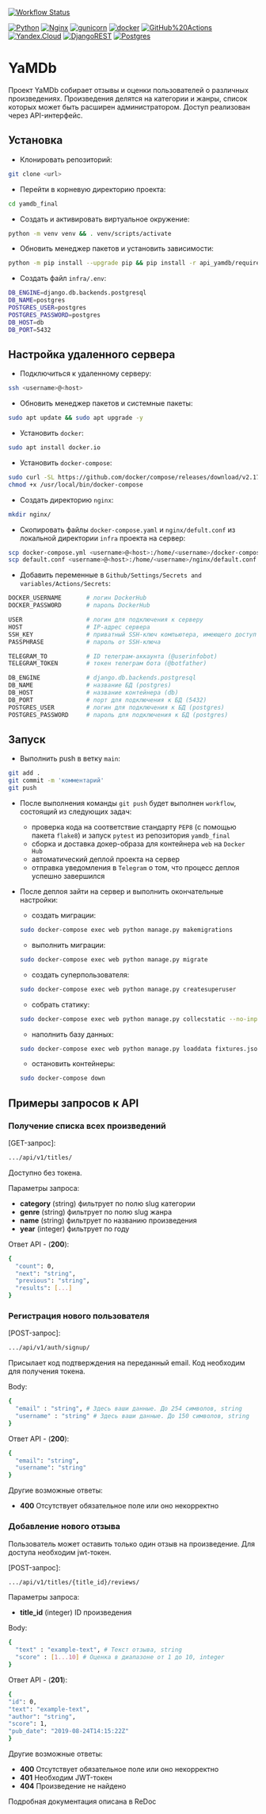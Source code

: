 [![Workflow Status](https://github.com/matrosov85/yamdb_final/actions/workflows/yamdb_workflow.yml/badge.svg)](https://github.com/matrosov85/yamdb_final/actions/workflows/yamdb_workflow.yml)

[![Python](https://img.shields.io/badge/-Python-464646?style=flat-square&logo=Python)](https://www.python.org/)
[![Nginx](https://img.shields.io/badge/-NGINX-464646?style=flat-square&logo=NGINX)](https://nginx.org/ru/)
[![gunicorn](https://img.shields.io/badge/-gunicorn-464646?style=flat-square&logo=gunicorn)](https://gunicorn.org/)
[![docker](https://img.shields.io/badge/-Docker-464646?style=flat-square&logo=docker)](https://www.docker.com/)
[![GitHub%20Actions](https://img.shields.io/badge/-GitHub%20Actions-464646?style=flat-square&logo=GitHub%20actions)](https://github.com/features/actions)
[![Yandex.Cloud](https://img.shields.io/badge/-Yandex.Cloud-464646?style=flat-square&logo=Yandex.Cloud)](https://cloud.yandex.ru/)
[![DjangoREST](https://img.shields.io/badge/DJANGO-REST-ff1709?style=for-the-badge&logo=django&logoColor=white&color=ff1709&labelColor=gray)](https://www.django-rest-framework.org/)
[![Postgres](https://img.shields.io/badge/postgres-%23316192.svg?style=for-the-badge&logo=postgresql&logoColor=white)](https://www.postgresql.org/)


# YaMDb
Проект YaMDb собирает отзывы и оценки пользователей о различных произведениях. Произведения делятся на категории и жанры, список которых может быть расширен администратором. Доступ реализован через API-интерфейс.


## Установка

* Клонировать репозиторий:
```bash
git clone <url>
```

* Перейти в корневую директорию проекта:
```bash
cd yamdb_final
```

* Создать и активировать виртуальное окружение:
```bash
python -m venv venv && . venv/scripts/activate
```

* Обновить менеджер пакетов и установить зависимости:
```bash
python -m pip install --upgrade pip && pip install -r api_yamdb/requirements.txt
```

* Cоздать файл `infra/.env`:
```bash
DB_ENGINE=django.db.backends.postgresql 
DB_NAME=postgres 
POSTGRES_USER=postgres 
POSTGRES_PASSWORD=postgres 
DB_HOST=db 
DB_PORT=5432 
```

## Настройка удаленного сервера

* Подключиться к удаленному серверу:
```bash
ssh <username>@<host>
```

* Обновить менеджер пакетов и системные пакеты:
```bash
sudo apt update && sudo apt upgrade -y
```

* Установить `docker`:
```bash
sudo apt install docker.io
```

* Установить `docker-compose`:
```bash
sudo curl -SL https://github.com/docker/compose/releases/download/v2.17.2/docker-compose-$(uname -s)-$(uname -m) -o /usr/local/bin/docker-compose
chmod +x /usr/local/bin/docker-compose
```

* Создать директорию `nginx`:
```bash
mkdir nginx/
```

* Скопировать файлы `docker-compose.yaml` и `nginx/defult.conf` из локальной директории `infra` проекта на сервер:
```bash
scp docker-compose.yml <username>@<host>:/home/<username>/docker-compose.yaml
scp default.conf <username>@<host>:/home/<username>/nginx/default.conf
```

* Добавить переменные в `Github/Settings/Secrets and variables/Actions/Secrets`:
```bash
DOCKER_USERNAME       # логин DockerHub
DOCKER_PASSWORD       # пароль DockerHub

USER                  # логин для подключения к серверу
HOST                  # IP-адрес сервера
SSH_KEY               # приватный SSH-ключ компьютера, имеющего доступ к серверу (cat ~/.ssh/id_rsa)
PASSPHRASE            # пароль от SSH-ключа

TELEGRAM_TO           # ID телеграм-аккаунта (@userinfobot)
TELEGRAM_TOKEN        # токен телеграм бота (@botfather)

DB_ENGINE             # django.db.backends.postgresql
DB_NAME               # название БД (postgres)
DB_HOST               # название контейнера (db)
DB_PORT               # порт для подключения к БД (5432)
POSTGRES_USER         # логин для подключения к БД (postgres)
POSTGRES_PASSWORD     # пароль для подключения к БД (postgres)
```

## Запуск

* Выполнить push в ветку `main`:
```bash
git add .
git commit -m 'комментарий'
git push
```

* После выполнения команды `git push` будет выполнен `workflow`, состоящий из следующих задач:
  * проверка кода на соответствие стандарту `PEP8` (с помощью пакета `flake8`) и запуск `pytest` из репозитория `yamdb_final`
  * сборка и доставка докер-образа для контейнера `web` на `Docker Hub`
  * автоматический деплой проекта на сервер
  * отправка уведомления в `Telegram` о том, что процесс деплоя успешно завершился

* После деплоя зайти на сервер и выполнить окончательные настройки:
  * создать миграции:
  ```bash
  sudo docker-compose exec web python manage.py makemigrations
  ```
  * выполнить миграции:
  ```bash
  sudo docker-compose exec web python manage.py migrate
  ```
  * создать суперпользователя:
  ```bash
  sudo docker-compose exec web python manage.py createsuperuser
  ```
  * собрать статику:
  ```bash
  sudo docker-compose exec web python manage.py collecstatic --no-input
  ```
  * наполнить базу данных:
  ```bash
  sudo docker-compose exec web python manage.py loaddata fixtures.json
  ```
  * остановить контейнеры:
  ```bash
  sudo docker-compose down
  ```

## Примеры запросов к API

### Получение списка всех произведений

[GET-запрос]:

```bash
.../api/v1/titles/
```

Доступно без токена.

Параметры запроса:
- **category** (string) фильтрует по полю slug категории
- **genre**	(string) фильтрует по полю slug жанра
- **name** (string) фильтрует по названию произведения
- **year** (integer) фильтрует по году

Ответ API - (**200**):

```bash
{
  "count": 0,
  "next": "string",
  "previous": "string",
  "results": [...]
}
```

### Регистрация нового пользователя

[POST-запрос]:

```bash
.../api/v1/auth/signup/
```

Присылает код подтверждения на переданный email. Код необходим для получения токена.

Body:

```bash
{
  "email" : "string", # Здесь ваши данные. До 254 символов, string
  "username" : "string" # Здесь ваши данные. До 150 символов, string
}
```

Ответ API - (**200**):

```bash
{
  "email": "string",
  "username": "string"
}
```

Другие возможные ответы:

- **400** Отсутствует обязательное поле или оно некорректно


### Добавление нового отзыва

Пользователь может оставить только один отзыв на произведение. Для доступа необходим jwt-токен.

[POST-запрос]:

```bash
.../api/v1/titles/{title_id}/reviews/
```

Параметры запроса:
- **title_id** (integer) ID произведения

Body:

```bash
{
  "text" : "example-text", # Текст отзыва, string
  "score" : [1...10] # Оценка в диапазоне от 1 до 10, integer
}
```

Ответ API - (**201**):

```bash
{
"id": 0,
"text": "example-text",
"author": "string",
"score": 1,
"pub_date": "2019-08-24T14:15:22Z"
}
```

Другие возможные ответы:

- **400** Отсутствует обязательное поле или оно некорректно
- **401** Необходим JWT-токен
- **404** Произведение не найдено

Подробная документация описана в ReDoc